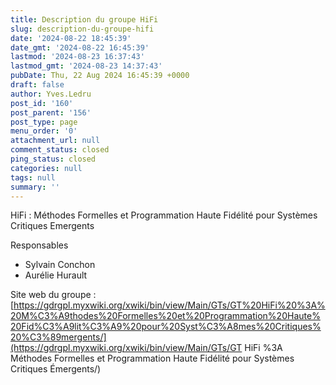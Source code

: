 ```yaml
---
title: Description du groupe HiFi
slug: description-du-groupe-hifi
date: '2024-08-22 18:45:39'
date_gmt: '2024-08-22 16:45:39'
lastmod: '2024-08-23 16:37:43'
lastmod_gmt: '2024-08-23 14:37:43'
pubDate: Thu, 22 Aug 2024 16:45:39 +0000
draft: false
author: Yves.Ledru
post_id: '160'
post_parent: '156'
post_type: page
menu_order: '0'
attachment_url: null
comment_status: closed
ping_status: closed
categories: null
tags: null
summary: ''
---
```


HiFi : Méthodes Formelles et Programmation Haute Fidélité pour Systèmes Critiques Emergents

Responsables

  * Sylvain Conchon
  * Aurélie Hurault



Site web du groupe : [https://gdrgpl.myxwiki.org/xwiki/bin/view/Main/GTs/GT%20HiFi%20%3A%20M%C3%A9thodes%20Formelles%20et%20Programmation%20Haute%20Fid%C3%A9lit%C3%A9%20pour%20Syst%C3%A8mes%20Critiques%20%C3%89mergents/](https://gdrgpl.myxwiki.org/xwiki/bin/view/Main/GTs/GT HiFi %3A Méthodes Formelles et Programmation Haute Fidélité pour Systèmes Critiques Émergents/)

### 
